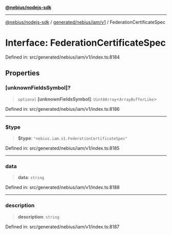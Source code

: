 [**@nebius/nodejs-sdk**](../../../../../README.md)

***

[@nebius/nodejs-sdk](../../../../../README.md) / [generated/nebius/iam/v1](../README.md) / FederationCertificateSpec

# Interface: FederationCertificateSpec

Defined in: src/generated/nebius/iam/v1/index.ts:8184

## Properties

### \[unknownFieldsSymbol\]?

> `optional` **\[unknownFieldsSymbol\]**: `Uint8Array`\<`ArrayBufferLike`\>

Defined in: src/generated/nebius/iam/v1/index.ts:8186

***

### $type

> **$type**: `"nebius.iam.v1.FederationCertificateSpec"`

Defined in: src/generated/nebius/iam/v1/index.ts:8185

***

### data

> **data**: `string`

Defined in: src/generated/nebius/iam/v1/index.ts:8188

***

### description

> **description**: `string`

Defined in: src/generated/nebius/iam/v1/index.ts:8187
